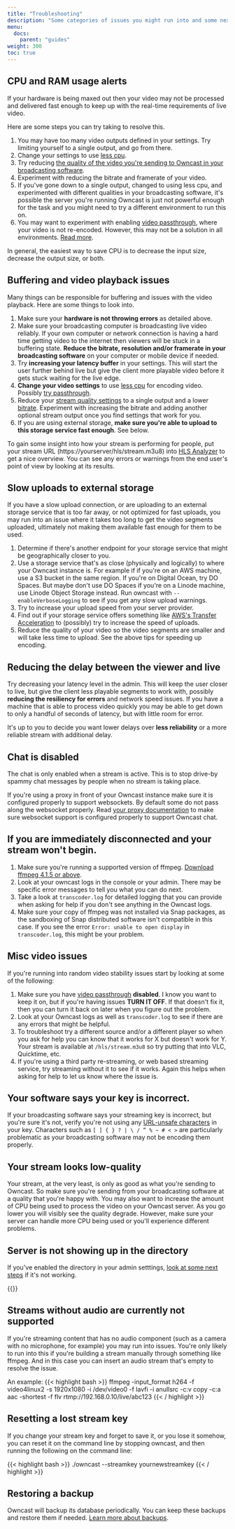 ```yaml
---
title: "Troubleshooting"
description: "Some categories of issues you might run into and some next steps to help troubleshoot."
menu:
  docs:
    parent: "guides"
weight: 300
toc: true
---
```


## CPU and RAM usage alerts

If your hardware is being maxed out then your video may not be processed and delivered fast enough to keep up with the real-time requirements of live video.

Here are some steps you can try taking to resolve this.

1. You may have too many video outputs defined in your settings. Try limiting yourself to a single output, and go from there.
1. Change your settings to use [less cpu](/docs/encoding/#cpu-usage).
1. Try reducing [the quality of the video you're sending to Owncast in your broadcasting software](/docs/encoding/#how-you-configure-your-broadcasting-software-matters).
1. Experiment with reducing the bitrate and framerate of your video.
1. If you've gone down to a single output, changed to using less cpu, and experimented with different qualities in your broadcasting software, it's possible the server you're running Owncast is just not powerful enough for the task and you might need to try a different environment to run this on.
1. You may want to experiment with enabling [video passthrough](/docs/video/#video-passthrough), where your video is not re-encoded. However, this may not be a solution in all environments. [Read more](/docs/video/#video-passthrough).

In general, the easiest way to save CPU is to decrease the input size, decrease the output size, or both.

## Buffering and video playback issues

Many things can be responsible for buffering and issues with the video playback. Here are some things to look into.

1. Make sure your **hardware is not throwing errors** as detailed above.
1. Make sure your broadcasting computer is broadcasting live video reliably. If your own computer or network connection is having a hard time getting video to the internet then viewers will be stuck in a buffering state. **Reduce the bitrate, resolution and/or framerate in your broadcasting software** on your computer or mobile device if needed.
1. Try **increasing your latency buffer** in your settings. This will start the user further behind live but give the client more playable video before it gets stuck waiting for the live edge.
1. **Change your video settings** to use [less cpu](/docs/encoding/#cpu-usage) for encoding video. Possibly [try passthrough](/docs/video/#video-passthrough).
1. Reduce your [stream quality settings](/docs/configuration/#video-quality) to a single output and a lower [bitrate](/docs/encoding/#bitrate). Experiment with increasing the bitrate and adding another optional stream output once you find settings that work for you.
1. If you are using external storage, **make sure you're able to upload to this storage service fast enough**. See below.

To gain some insight into how your stream is performing for people, put your stream URL (https://yourserver/hls/stream.m3u8) into [HLS Analyzer](https://hlsanalyzer.com/) to get a nice overview. You can see any errors or warnings from the end user's point of view by looking at its results.

## Slow uploads to external storage

If you have a slow upload connection, or are uploading to an external storage service that is too far away, or not optimized for fast uploads, you may run into an issue where it takes too long to get the video segments uploaded, ultimately not making them available fast enough for them to be used.

1. Determine if there's another endpoint for your storage service that might be geographically closer to you.
1. Use a storage service that's as close (physically and logically) to where your Owncast instance is. For example if if you're on an AWS machine, use a S3 bucket in the same region. If you're on Digital Ocean, try DO Spaces. But maybe don't use DO Spaces if you're on a Linode machine, use Linode Object Storage instead. Run owncast with `--enableVerboseLogging` to see if you get any slow upload warnings.
1. Try to increase your upload speed from your server provider.
1. Find out if your storage service offers something like [AWS's Transfer Acceleration](https://docs.aws.amazon.com/AmazonS3/latest/dev/transfer-acceleration.html) to (possibly) try to increase the speed of uploads.
1. Reduce the quality of your video so the video segments are smaller and will take less time to upload. See the above tips for speeding up encoding.

## Reducing the delay between the viewer and live

Try decreasing your latency level in the admin. This will keep the user closer to live, but give the client less playable segments to work with, possibly **reducing the resiliency for errors** and network speed issues. If you have a machine that is able to process video quickly you may be able to get down to only a handful of seconds of latency, but with little room for error.

It's up to you to decide you want lower delays over **less reliability** or a more reliable stream with additional delay.

## Chat is disabled

The chat is only enabled when a stream is active. This is to stop drive-by spammy chat messages by people when no stream is taking place.

If you're using a proxy in front of your Owncast instance make sure it is configured properly to support websockets. By default some do not pass along the websocket properly. Read [your proxy documentation](/docs/sslproxies) to make sure websocket support is configured properly to support Owncast chat.

## If you are immediately disconnected and your stream won't begin.

1. Make sure you're running a supported version of ffmpeg. [Download ffmpeg 4.1.5 or above](https://ffmpeg.org/download.html).
1. Look at your owncast logs in the console or your admin. There may be specific error messages to tell you what you can do next.
1. Take a look at `transcoder.log` for detailed logging that you can provide when asking for help if you don't see anything in the Owncast logs.
1. Make sure your copy of ffmpeg was not installed via Snap packages, as the sandboxing of Snap distributed software isn't compatible in this case. If you see the error `Error: unable to open display` in `transcoder.log`, this might be your problem.

## Misc video issues

If you're running into random video stability issues start by looking at some of the following:

1. Make sure you have [video passthrough](/docs/video/#video-passthrough) **disabled**. I know you want to keep it on, but if you're having issues **TURN IT OFF**. If that doesn't fix it, then you can turn it back on later when you figure out the problem.
1. Look at your Owncast logs as well as `transcoder.log` to see if there are any errors that might be helpful.
1. To troubleshoot try a different source and/or a different player so when you ask for help you can know that it works for X but doesn't work for Y. Your stream is available at `/hls/stream.m3u8` so try putting that into VLC, Quicktime, etc.
1. If you're using a third party re-streaming, or web based streaming service, try streaming without it to see if it works. Again this helps when asking for help to let us know where the issue is.

## Your software says your key is incorrect.

If your broadcasting software says your streaming key is incorrect, but you're sure it's not, verify you're not using any [URL-unsafe characters](https://tools.ietf.org/html/rfc3986#section-2.1) in your key. Characters such as `[ ] { } ? | \ / ” % ~ # < >` are particularly problematic as your broadcasting software may not be encoding them properly.

## Your stream looks low-quality

Your stream, at the very least, is only as good as what you're sending to Owncast. So make sure you're sending from your broadcasting software at a quality that you're happy with. You may also want to increase the amount of CPU being used to process the video on your Owncast server. As you go lower you will visibly see the quality degrade. However, make sure your server can handle more CPU being used or you'll experience different problems.

## Server is not showing up in the directory

If you've enabled the directory in your admin setttings, [look at some next steps](/docs/directory/#if-your-server-is-not-showing-up-in-the-directory) if it's not working.

{{<versionsupport feature="owncast directory" version="0.0.3">}}

## Streams without audio are currently not supported

If you're streaming content that has no audio component (such as a camera with no microphone, for example) you may run into issues. You're only likely to run into this if you're building a stream manually through something like ffmpeg. And in this case you can insert an audio stream that's empty to resolve the issue.

An example:
{{< highlight bash >}}
ffmpeg -input_format h264 -f video4linux2 -s 1920x1080 -i /dev/video0 -f lavfi -i anullsrc -c:v copy -c:a aac -shortest -f flv rtmp://192.168.0.10/live/abc123
{{< / highlight >}}

## Resetting a lost stream key

If you change your stream key and forget to save it, or you lose it somehow, you can reset it on the command line by stopping owncast, and then running the following on the command line:

{{< highlight bash >}}
./owncast --streamkey yournewstreamkey
{{< / highlight >}}

## Restoring a backup

Owncast will backup its database periodically. You can keep these backups and restore them if needed. [Learn more about backups](/docs/backups).
